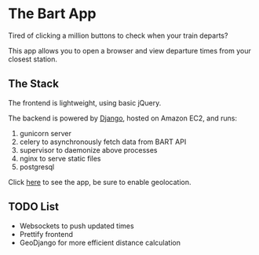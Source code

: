 # The Bart App
Tired of clicking a million buttons to check when your train departs?

This app allows you to open a browser and view departure times from your closest station.

## The Stack
The frontend is lightweight, using basic jQuery.

The backend is powered by [Django](http://www.djangoproject.com/), hosted on Amazon EC2, and runs:
1. gunicorn server
2. celery to asynchronously fetch data from BART API
3. supervisor to daemonize above processes
4. nginx to serve static files
5. postgresql

Click [here](http://52.11.27.205:9000/) to see the app, be sure to enable geolocation.

## TODO List
- Websockets to push updated times
- Prettify frontend
- GeoDjango for more efficient distance calculation
